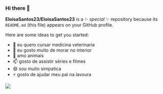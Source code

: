 ### Hi there 👋


**EloisaSantos23/EloisaSantos23** is a ✨ _special_ ✨ repository because its `README.md` (this file) appears on your GitHub profile.

Here are some ideas to get you started:
- 👯 eu quero cursar medicina veterinaria
- 🤔 eu gosto muito de morar no interior
- 💬 amo animais
- 📫 gosto de assistir séries e filmes
- 😄 sou muito simpatica 
- ⚡ gosto de ajudar meu pai na lavoura 

 ![](https://tenor.com/pt-BR/view/laughing-baby-lol-cracking-up-gif-14677835)
